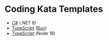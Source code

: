 # Coding Kata Templates

- [C#](csharp/README.md) (.NET 6)
- [TypeScript](typescript-bun/README.md) ([Bun](https://bun.sh/docs))
- [TypeScript](typescript-node/README.md) (Node 18)
